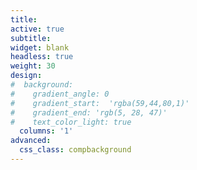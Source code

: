 ```yaml
---
title: 
active: true
subtitle: 
widget: blank
headless: true
weight: 30
design: 
#  background:
#    gradient_angle: 0
#    gradient_start:  'rgba(59,44,80,1)'
#    gradient_end: 'rgb(5, 28, 47)'
#    text_color_light: true
  columns: '1'
advanced:
  css_class: compbackground
---
```

